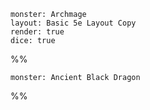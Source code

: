 
```statblock
monster: Archmage
layout: Basic 5e Layout Copy
render: true
dice: true
```


%%
```statblock
monster: Ancient Black Dragon
```
%%
